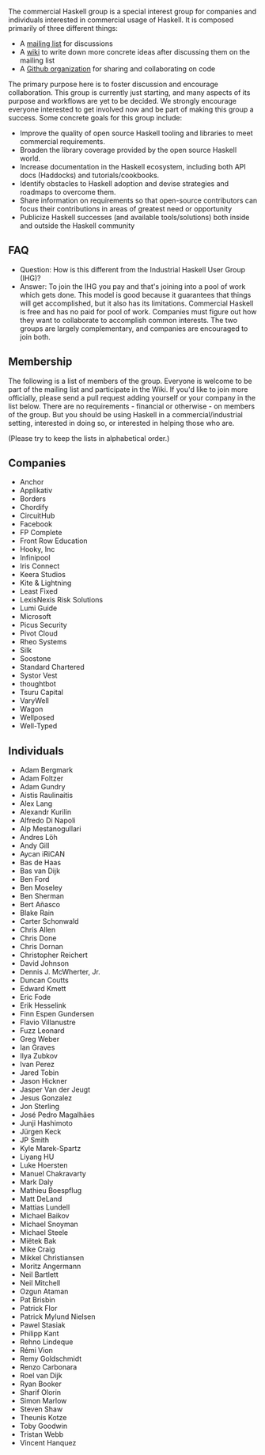 The commercial Haskell group is a special interest group for companies and individuals interested in commercial usage of Haskell. It is composed primarily of three different things:

* A [mailing list](https://groups.google.com/d/forum/commercialhaskell) for discussions
* A [wiki](https://github.com/commercialhaskell/commercialhaskell/wiki) to write down more concrete ideas after discussing them on the mailing list
* A [Github organization](https://github.com/commercialhaskell) for sharing and collaborating on code

The primary purpose here is to foster discussion and encourage collaboration. This group is currently just starting, and many aspects of its purpose and workflows are yet to be decided. We strongly encourage everyone interested to get involved now and be part of making this group a success. Some concrete goals for this group include:

* Improve the quality of open source Haskell tooling and libraries to meet commercial requirements.
* Broaden the library coverage provided by the open source Haskell world.
* Increase documentation in the Haskell ecosystem, including both API docs (Haddocks) and tutorials/cookbooks.
* Identify obstacles to Haskell adoption and devise strategies and roadmaps to overcome them.
* Share information on requirements so that open-source contributors can focus their contributions in areas of greatest need or opportunity
* Publicize Haskell successes (and available tools/solutions) both inside and outside the Haskell community

## FAQ

  * Question: How is this different from the Industrial Haskell User Group (IHG)?
  * Answer: To join the IHG you pay and that's joining into a pool of work which gets done. This model is good because it guarantees that things will get accomplished, but it also has its limitations. Commercial Haskell is free and has no paid for pool of work. Companies must figure out how they want to collaborate to accomplish common interests. The two groups are largely complementary, and companies are encouraged to join both.


## Membership

The following is a list of members of the group. Everyone is welcome to be part of the mailing list and participate in the Wiki. If you'd like to join more officially, please send a pull request adding yourself or your company in the list below. There are no requirements - financial or otherwise - on members of the group. But you should be using Haskell in a commercial/industrial setting, interested in doing so, or interested in helping those who are.

(Please try to keep the lists in alphabetical order.)

## Companies

* Anchor
* Applikativ
* Borders
* Chordify
* CircuitHub
* Facebook
* FP Complete
* Front Row Education
* Hooky, Inc
* Infinipool
* Iris Connect
* Keera Studios
* Kite & Lightning
* Least Fixed
* LexisNexis Risk Solutions
* Lumi Guide
* Microsoft
* Picus Security
* Pivot Cloud
* Rheo Systems
* Silk
* Soostone
* Standard Chartered
* Systor Vest
* thoughtbot
* Tsuru Capital
* VaryWell
* Wagon
* Wellposed
* Well-Typed

## Individuals

* Adam Bergmark
* Adam Foltzer
* Adam Gundry
* Aistis Raulinaitis
* Alex Lang
* Alexandr Kurilin
* Alfredo Di Napoli
* Alp Mestanogullari
* Andres Löh
* Andy Gill
* Aycan iRiCAN
* Bas de Haas
* Bas van Dijk
* Ben Ford
* Ben Moseley
* Ben Sherman
* Bert Añasco
* Blake Rain
* Carter Schonwald
* Chris Allen
* Chris Done
* Chris Dornan
* Christopher Reichert
* David Johnson
* Dennis J. McWherter, Jr.
* Duncan Coutts
* Edward Kmett
* Eric Fode
* Erik Hesselink
* Finn Espen Gundersen
* Flavio Villanustre
* Fuzz Leonard
* Greg Weber
* Ian Graves
* Ilya Zubkov
* Ivan Perez
* Jared Tobin
* Jason Hickner
* Jasper Van der Jeugt
* Jesus Gonzalez
* Jon Sterling
* José Pedro Magalhães
* Junji Hashimoto
* Jürgen Keck
* JP Smith
* Kyle Marek-Spartz
* Liyang HU
* Luke Hoersten
* Manuel Chakravarty
* Mark Daly
* Mathieu Boespflug
* Matt DeLand
* Mattias Lundell
* Michael Baikov
* Michael Snoyman
* Michael Steele
* Miëtek Bak
* Mike Craig
* Mikkel Christiansen
* Moritz Angermann
* Neil Bartlett
* Neil Mitchell
* Ozgun Ataman
* Pat Brisbin
* Patrick Flor
* Patrick Mylund Nielsen
* Pawel Stasiak
* Philipp Kant
* Rehno Lindeque
* Rémi Vion
* Remy Goldschmidt
* Renzo Carbonara
* Roel van Dijk
* Ryan Booker
* Sharif Olorin
* Simon Marlow
* Steven Shaw
* Theunis Kotze
* Toby Goodwin
* Tristan Webb
* Vincent Hanquez

